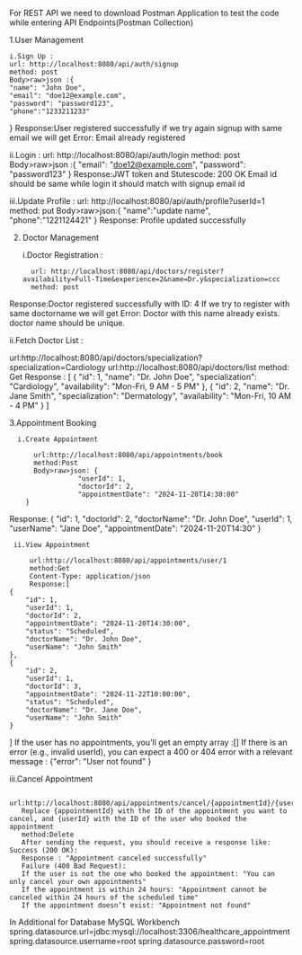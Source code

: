 For REST API we need to download Postman Application to test the code while entering API Endpoints(Postman Collection)


1.User Management


    i.Sign Up :                                         
    url: http://localhost:8080/api/auth/signup          
    method: post                                           
    Body>raw>json :{                                       
    "name": "John Doe",                                        
    "email": "doe12@example.com",
    "password": "password123",
    "phone":"1233211233"
}
Response:User registered successfully
if we try again signup with same email we will get
Error: Email already registered

   ii.Login :
    url: http://localhost:8080/api/auth/login
    method: post                                         
    Body>raw>json :{ 
     "email": "doe12@example.com",
    "password": "password123"
}
Response:JWT token and Stutescode: 200 OK
Email id should be same while login it should match with signup email id

iii.Update Profile :
      url: http://localhost:8080/api/auth/profile?userId=1
      method: put
      Body>raw>json:{
        "name":"update name",
        "phone":"1221124421"
}
Response: Profile updated successfully


2. Doctor Management
   
   
   i.Doctor Registration :
   
         url: http://localhost:8080/api/doctors/register?availability=Full-Time&experience=2&name=Dr.y&specialization=ccc
         method: post
Response:Doctor registered successfully with ID: 4
If we try to register with same doctorname we will get
Error: Doctor with this name already exists. doctor name should be unique.

ii.Fetch Doctor List :

url:http://localhost:8080/api/doctors/specialization?specialization=Cardiology
url:http://localhost:8080/api/doctors/list
method: Get
Response : [
    {
        "id": 1,
        "name": "Dr. John Doe",
        "specialization": "Cardiology",
        "availability": "Mon-Fri, 9 AM - 5 PM"
    },
    {
        "id": 2,
        "name": "Dr. Jane Smith",
        "specialization": "Dermatology",
        "availability": "Mon-Fri, 10 AM - 4 PM"
    }
]



3.Appointment Booking


      i.Create Appointment
      
          url:http://localhost:8080/api/appointments/book
          method:Post
          Body>raw>json: {
                     "userId": 1,
                     "doctorId": 2,
                     "appointmentDate": "2024-11-20T14:30:00"
        }
Response: {
    "id": 1,
    "doctorId": 2,
    "doctorName": "Dr. John Doe",
    "userId": 1,
    "userName": "Jane Doe",
    "appointmentDate": "2024-11-20T14:30"
}

     ii.View Appointment

         url:http://localhost:8080/api/appointments/user/1
         method:Get
         Content-Type: application/json
         Response:[
    {
        "id": 1,
        "userId": 1,
        "doctorId": 2,
        "appointmentDate": "2024-11-20T14:30:00",
        "status": "Scheduled",
        "doctorName": "Dr. John Doe",
        "userName": "John Smith"
    },
    {
        "id": 2,
        "userId": 1,
        "doctorId": 3,
        "appointmentDate": "2024-11-22T10:00:00",
        "status": "Scheduled",
        "doctorName": "Dr. Jane Doe",
        "userName": "John Smith"
    }
   ]
   If the user has no appointments, you'll get an empty array :[]
   If there is an error (e.g., invalid userId), you can expect a 400 or 404 error with a relevant message : {"error": "User not found" }

   iii.Cancel Appointment
   
       url:http://localhost:8080/api/appointments/cancel/{appointmentId}/{userId} 
       Replace {appointmentId} with the ID of the appointment you want to cancel, and {userId} with the ID of the user who booked the appointment
       method:Delete
       After sending the request, you should receive a response like: Success (200 OK):
       Response : "Appointment canceled successfully"
       Failure (400 Bad Request):
       If the user is not the one who booked the appointment: "You can only cancel your own appointments"
       If the appointment is within 24 hours: "Appointment cannot be canceled within 24 hours of the scheduled time"
       If the appointment doesn’t exist: "Appointment not found"


       
In Additional for Database MySQL Workbench
spring.datasource.url=jdbc:mysql://localhost:3306/healthcare_appointment
spring.datasource.username=root
spring.datasource.password=root
   



